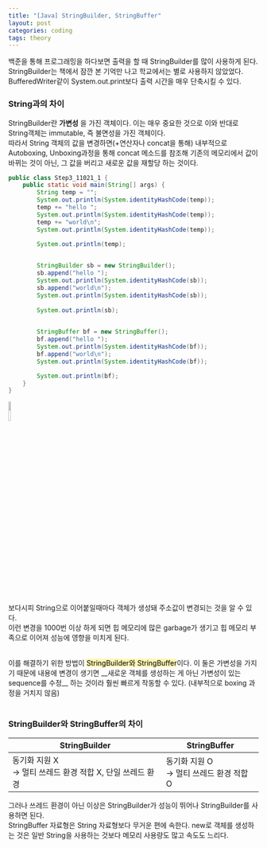 ```yaml
---
title: "[Java] StringBuilder, StringBuffer"
layout: post
categories: coding
tags: theory
---
```


백준을 통해 프로그래밍을 하다보면 출력을 할 때 StringBuilder를 많이 사용하게 된다. StringBuilder는 책에서 잠깐 본 기억만 나고 학교에서는 별로 사용하지 않았었다.    
BufferedWriter같이 System.out.print보다 출력 시간을 매우 단축시킬 수 있다.    

### String과의 차이
StringBuilder란 __가변성__ 을 가진 객체이다. 이는 매우 중요한 것으로 이와 반대로 String객체는 immutable, 즉 불면성을 가진 객체이다.    
따라서 String 객체의 값을 변경하면(+연산자나 concat을 통해) 내부적으로 Autoboxing, Unboxing과정을 통해 concat 메소드를 참조해 기존의 메모리에서 값이 바뀌는 것이 아닌, 그 값을 버리고 새로운 값을 재할당 하는 것이다.   

```java
public class Step3_11021_1 {
    public static void main(String[] args) {
        String temp = "";
        System.out.println(System.identityHashCode(temp));
        temp += "hello ";
        System.out.println(System.identityHashCode(temp));
        temp += "world\n";
        System.out.println(System.identityHashCode(temp));
        
        System.out.println(temp);


        StringBuilder sb = new StringBuilder();
        sb.append("hello ");
        System.out.println(System.identityHashCode(sb));
        sb.append("world\n");
        System.out.println(System.identityHashCode(sb));
        
        System.out.println(sb);

        
        StringBuffer bf = new StringBuffer();
        bf.append("hello ");
        System.out.println(System.identityHashCode(bf));
        bf.append("world\n");
        System.out.println(System.identityHashCode(bf));

        System.out.println(bf);
    }
}
```    

<img src="https://user-images.githubusercontent.com/68698007/123508882-04042980-d6ad-11eb-8223-a6b41ff11072.png" width="10%" height="10%">

보다시피 String으로 이어붙일때마다 객체가 생성돼 주소값이 변경되는 것을 알 수 있다.
<br>
이런 변경을 1000번 이상 하게 되면 힙 메모리에 많은 garbage가 생기고 힙 메모리 부족으로 이어져 성능에 영향을 미치게 된다.    

<br>
이를 해결하기 위한 방법이 <mark style='background-color: #fff5b1'>StringBuilder와 StringBuffer</mark>이다.    
이 둘은 가변성을 가지기 때문에 내용에 변경이 생기면 __새로운 객체를 생성하는 게 아닌 가변성이 있는
sequence를 수정__ 하는 것이라 훨씬 빠르게 작동할 수 있다. (내부적으로 boxing 과정을 거치지 않음)
<br><br>

### StringBuilder와 StringBuffer의 차이
| StringBuilder | StringBuffer |
|-------|-------|
| 동기화 지원 X<br> -> 멀티 쓰레드 환경 적합 X, 단일 쓰레드 환경 | 동기화 지원 O<br> -> 멀티 쓰레드 환경 적합 O |    


그러나 쓰레드 환경이 아닌 이상은 StringBuilder가 성능이 뛰어나 StringBuilder를 사용하면 된다.    
StringBuffer 자료형은 String 자료형보다 무거운 편에 속한다. new로 객체를 생성하는 것은 일반 String을 사용하는 것보다
메모리 사용량도 많고 속도도 느리다. 
